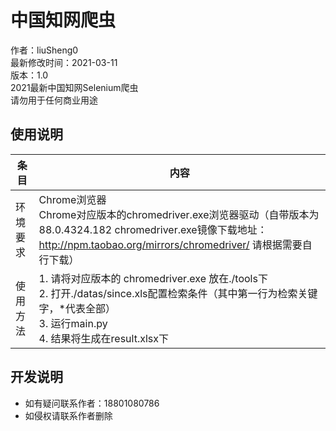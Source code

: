 # 中国知网爬虫
作者：liuSheng0  
最新修改时间：2021-03-11  
版本：1.0  
2021最新中国知网Selenium爬虫   
请勿用于任何商业用途  

## 使用说明
| 条目 | 内容 |
| --- | --- |  
| 环境要求 | Chrome浏览器<br>Chrome对应版本的chromedriver.exe浏览器驱动（自带版本为88.0.4324.182  chromedriver.exe镜像下载地址：http://npm.taobao.org/mirrors/chromedriver/ 请根据需要自行下载）|
| 使用方法 | 1. 请将对应版本的 chromedriver.exe 放在./tools下<br>2. 打开./datas/since.xls配置检索条件（其中第一行为检索关键字，*代表全部）<br>3. 运行main.py<br>4. 结果将生成在result.xlsx下 |

## 开发说明
- 如有疑问联系作者：18801080786  
- 如侵权请联系作者删除  
